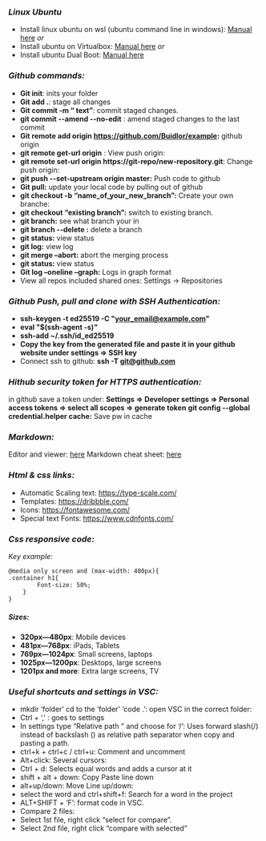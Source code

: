 
### *Linux Ubuntu*
- Install linux ubuntu on wsl (ubuntu command line in windows): [Manual here](https://ubuntu.com/tutorials/install-ubuntu-on-wsl2-on-windows-10#3-download-ubuntu )
*or*
- Install ubuntu on Virtualbox: [Manual here](https://www.geeksforgeeks.org/how-to-install-ubuntu-on-virtualbox/)
*or*
- Install ubuntu Dual Boot: [Manual here](https://www.freecodecamp.org/news/how-to-dual-boot-windows-10-and-ubuntu-linux-dual-booting-tutorial/)

### *Github commands:*
- **Git init**: inits your folder
- **Git add .**: stage all changes
- **Git commit -m “ text”**: commit staged changes.
- **git commit --amend --no-edit** : amend staged changes to the last commit
- **Git remote add origin https://github.com/Buidlor/example:** github origin
- **git remote get-url origin** : View push origin:
- **git remote set-url origin https://git-repo/new-repository.git**: Change push origin:  
- **git push --set-upstream origin master:** Push code to github
- **Git pull:** update your local code by pulling out of github
- **git checkout -b “name_of_your_new_branch”:** Create your own branche: 
- **git checkout “existing branch”:** switch to existing branch.
- **git branch:** see what branch your in
- **git branch --delete <branch name>:** delete a branch
- **git status:** view status
- **git log:** view log
- **git merge –abort:** abort the merging process
- **git status:** view status 
- **Git log –oneline –graph:** Logs in graph format
- View all repos included shared ones: Settings -> Repositories

### *Github Push, pull and clone with SSH Authentication:*
- **ssh-keygen -t ed25519 -C "your_email@example.com"**
- **eval "$(ssh-agent -s)"**
- **ssh-add ~/.ssh/id_ed25519**
- **Copy the key from the generated file and paste it in your github website under settings => SSH key**
- Connect ssh to github: **ssh -T git@github.com**

### *Hithub security token for HTTPS authentication:*

in github save a token under: **Settings => Developer settings => Personal access tokens => select all scopes => generate token**
**git config --global credential.helper cache:** Save pw in cache 

### *Markdown:*
Editor and viewer: [here](https://dillinger.io/) 
Markdown cheat sheet: [here](https://cheatography.com/lucbpz/cheat-sheets/the-ultimate-markdown/) 

### *Html & css links:*
- Automatic Scaling text: https://type-scale.com/ 
- Templates: https://dribbble.com/
- Icons: https://fontawesome.com/ 
- Special text Fonts: https://www.cdnfonts.com/ 

### *Css responsive code:*
*Key example:* 
```
@media only screen and (max-width: 480px){
.container h1{
    	Font-size: 50%;
    }
}
````

##### *Sizes*:
- **320px—480px**: Mobile devices
- **481px—768px**: iPads, Tablets
- **769px—1024px**: Small screens, laptops
- **1025px—1200px**: Desktops, large screens
- **1201px and more**: Extra large screens, TV


### *Useful shortcuts and settings in VSC:*
- mkdir ‘folder’ cd to the ‘folder’ ‘code .’: open VSC in the correct folder: 
- Ctrl + ‘,’ : goes to settings
- In settings type “Relative path ” and choose for ‘/’: Uses forward slash(/) instead of backslash (\) as relative path separator when copy and pasting a path. 
- ctrl+k + ctrl+c / ctrl+u: Comment and uncomment
- Alt+click: Several cursors: 
- Ctrl + d: Selects equal words and adds a cursor at it
- shift + alt + down: Copy Paste line down 
- alt+up/down: Move Line up/down: 
- select the word and ctrl+shift+f: Search for a word in the project
- ALT+SHIFT + ’F’: format code in VSC.
- Compare 2 files: 
- Select 1st file, right click “select for compare”.
- Select 2nd file, right click “compare with selected”
